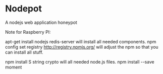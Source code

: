 Nodepot
=======

A nodejs web application honeypot




Note for Raspberry PI:

apt-get install nodejs redis-server will install all needed components.
npm config set registry http://registry.npmjs.org/ will adjust the npm so that you can install
all stuff.

npm install S string crypto will all needed node.js files.
npm install --save moment



